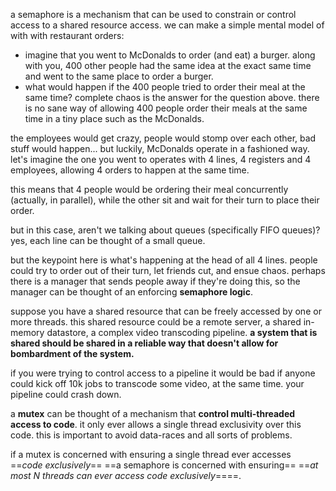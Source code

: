 a semaphore is a mechanism that can be used to constrain or control access to a shared resource access. we can make a simple mental model of with with restaurant orders:
- imagine that you went to McDonalds to order (and eat) a burger. along with you, 400 other people had the same idea at the exact same time and went to the same place to order a burger.
- what would happen if the 400 people tried to order their meal at the same time?
complete chaos is the answer for the question above. there is no sane way of allowing 400 people order their meals at the same time in a tiny place such as the McDonalds.

the employees would get crazy, people would stomp over each other, bad stuff would happen... but luckily, McDonalds operate in a fashioned way.
let's imagine the one you went to operates with 4 lines, 4 registers and 4 employees, allowing 4 orders to happen at the same time.

this means that 4 people would be ordering their meal concurrently (actually, in parallel), while the other sit and wait for their turn to place their order.

but in this case, aren't we talking about queues (specifically FIFO queues)?
yes, each line can be thought of a small queue.

but the keypoint here is what's happening at the head of all 4 lines.
people could try to order out of their turn, let friends cut, and ensue chaos.
perhaps there is a manager that sends people away if they're doing this, so the manager can be thought of an enforcing **semaphore logic**. 

suppose you have a shared resource that can be freely accessed by one or more threads. this shared resource could be a remote server, a shared in-memory datastore, a complex video transcoding pipeline.
**a system that is shared should be shared in a reliable way that doesn't allow for bombardment of the system.**

if you were trying to control access to a pipeline it would be bad if anyone could kick off 10k jobs to transcode some video, at the same time. your pipeline could crash down.

a **mutex** can be thought of a mechanism that **control multi-threaded access to code**.
it only ever allows a single thread exclusivity over this code. this is important to avoid data-races and all sorts of problems.

if a mutex is concerned with ensuring a single thread ever accesses ==_code exclusively_== ==a semaphore is concerned with ensuring== ==_at most N threads can ever access code exclusively_====.

